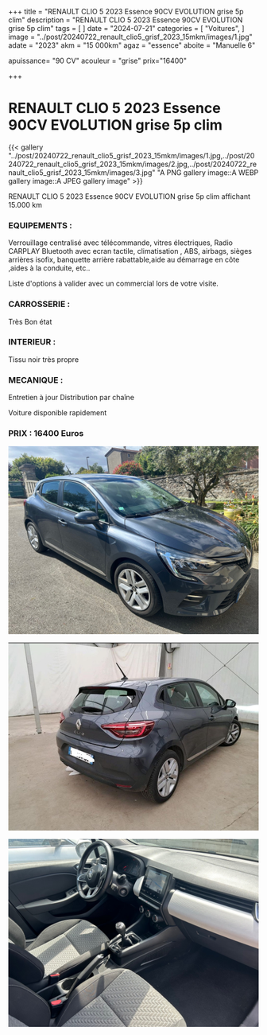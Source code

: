 +++
title = "RENAULT CLIO 5 2023 Essence 90CV EVOLUTION grise 5p clim"
description = "RENAULT CLIO 5 2023 Essence 90CV EVOLUTION grise 5p clim"
tags = [
]
date = "2024-07-21"
categories = [
    "Voitures",
]
image = "../post/20240722_renault_clio5_grisf_2023_15mkm/images/1.jpg"
adate = "2023"
akm = "15 000km"
agaz = "essence"
aboite = "Manuelle 6"

apuissance= "90 CV"
acouleur = "grise"
prix="16400"

+++

# RENAULT CLIO 5 2023 Essence 90CV EVOLUTION grise 5p clim

{{< gallery "../post/20240722_renault_clio5_grisf_2023_15mkm/images/1.jpg,../post/20240722_renault_clio5_grisf_2023_15mkm/images/2.jpg,../post/20240722_renault_clio5_grisf_2023_15mkm/images/3.jpg" "A PNG gallery image::A WEBP gallery image::A JPEG gallery image" >}}


RENAULT CLIO 5 2023 Essence 90CV EVOLUTION grise 5p clim affichant 15.000 km


### EQUIPEMENTS :
Verrouillage centralisé avec télécommande, vitres électriques, Radio CARPLAY Bluetooth avec ecran tactile, climatisation , ABS, airbags, sièges arrières isofix, banquette arrière rabattable,aide au démarrage en côte ,aides à la conduite, etc..


Liste d'options à valider avec un commercial lors de votre visite.


### CARROSSERIE :
 Très Bon état 


### INTERIEUR :
Tissu noir très propre

### MECANIQUE :
Entretien à jour
Distribution par chaîne



Voiture disponible rapidement


### PRIX : 16400 Euros


<!-- more -->


![](images/1.jpg)

![](images/2.jpg)

![](images/3.jpg)

